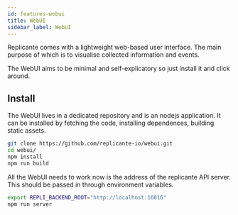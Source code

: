 ```yaml
---
id: features-webui
title: WebUI
sidebar_label: WebUI
---
```


Replicante comes with a lightweight web-based user interface.
The main purpose of which is to visualise collected information and events.

The WebUI aims to be minimal and self-explicatory so just install it and click around.


## Install
The WebUI lives in a dedicated repository and is an nodejs application.
It can be installed by fetching the code, installing dependences, building static assets.

```bash
git clone https://github.com/replicante-io/webui.git
cd webui/
npm install
npm run build
```

All the WebUI needs to work now is the address of the replicante API server.
This should be passed in through environment variables.

```bash
export REPLI_BACKEND_ROOT="http://localhost:16016"
npm run server
```
